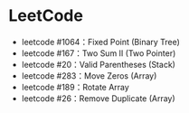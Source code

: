 # LeetCode

* leetcode #1064：Fixed Point (Binary Tree)
* leetcode #167：Two Sum Ⅱ (Two Pointer)
* leetcode #20：Valid Parentheses (Stack)
* leetcode #283：Move Zeros (Array)
* leetcode #189：Rotate Array
* leetcode #26：Remove Duplicate (Array)

